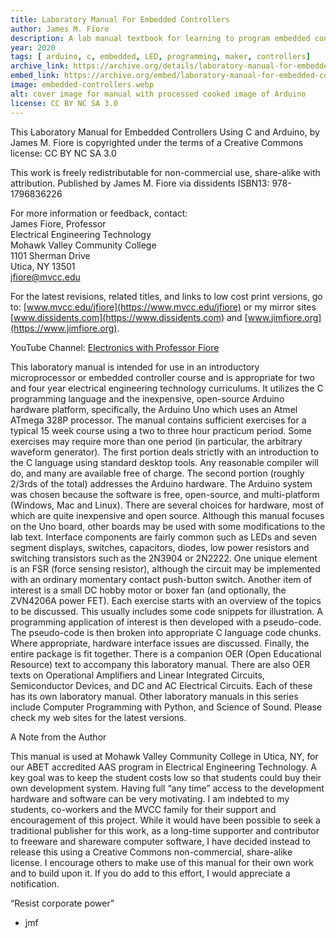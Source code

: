 ```yaml
---
title: Laboratory Manual For Embedded Controllers  
author: James M. Fiore 
description: A lab manual textbook for learning to program embedded controllers with Arduino and C.
year: 2020
tags: [ arduino, c, embedded, LED, programming, maker, controllers]
archive_link: https://archive.org/details/laboratory-manual-for-embedded-controllers/
embed_link: https://archive.org/embed/laboratory-manual-for-embedded-controllers/
image: embedded-controllers.webp
alt: cover image for manual with processed cooked image of Arduino
license: CC BY NC SA 3.0
---
```


This Laboratory Manual for Embedded Controllers Using C and Arduino, by James M. Fiore is copyrighted under the terms of a Creative Commons license: CC BY NC SA 3.0

This work is freely redistributable for non-commercial use, share-alike with attribution.
Published by James M. Fiore via dissidents
ISBN13: 978-1796836226

For more information or feedback, contact:  
James Fiore, Professor  
Electrical Engineering Technology  
Mohawk Valley Community College  
1101 Sherman Drive  
Utica, NY 13501  
jfiore@mvcc.edu  

For the latest revisions, related titles, and links to low cost print versions, go to:
[www.mvcc.edu/jfiore](https://www.mvcc.edu/jfiore) or my mirror sites [www.dissidents.com](https://www.dissidents.com) and [www.jimfiore.org](https://www.jimfiore.org).

YouTube Channel: [Electronics with Professor Fiore](https://www.youtube.com/@ElectronicswithProfessorFiore)

This laboratory manual is intended for use in an introductory microprocessor or embedded controller course and is appropriate for two and four year electrical engineering technology curriculums. It utilizes the C programming language and the inexpensive, open-source Arduino hardware platform, specifically, the Arduino Uno which uses an Atmel ATmega 328P processor. The manual contains sufficient exercises for a typical 15 week course using a two to three hour practicum period. Some exercises may require more than one period (in particular, the arbitrary waveform generator). The first portion deals strictly with an introduction to the C language using standard desktop tools. Any reasonable compiler will do, and many are available free of charge. The second portion (roughly 2/3rds of the total) addresses the Arduino hardware. The Arduino system was chosen because the software is free, open-source, and multi-platform (Windows, Mac and Linux). There are several choices for hardware, most of which are quite inexpensive and open source. Although this manual focuses on the Uno board, other boards may be used with some modifications to the lab text. Interface components are fairly common such as LEDs and seven segment displays, switches, capacitors, diodes, low power resistors and switching transistors such as the 2N3904 or 2N2222. One unique element is an FSR (force sensing resistor), although the circuit may be implemented with an ordinary momentary contact push-button switch. Another item of interest is a small DC hobby motor or boxer fan (and optionally, the ZVN4206A power FET). Each exercise starts with an overview of the topics to be discussed. This usually includes some code snippets for illustration. A programming application of interest is then developed with a pseudo-code. The pseudo-code is then broken into appropriate C language code chunks. Where appropriate, hardware interface issues are discussed. Finally, the entire package is fit together. There is a companion OER (Open Educational Resource) text to accompany this laboratory manual. There are also OER texts on Operational Amplifiers and Linear Integrated Circuits, Semiconductor Devices, and DC and AC Electrical Circuits. Each of these has its own laboratory manual. Other laboratory manuals in this series include Computer Programming with Python, and Science of Sound. Please check my web sites for the latest versions.

A Note from the Author

This manual is used at Mohawk Valley Community College in Utica, NY, for our ABET accredited AAS program in Electrical Engineering Technology. A key goal was to keep the student costs low so that students could buy their own development system. Having full “any time” access to the development hardware and software can be very motivating. I am indebted to my students, co-workers and the MVCC family for their support and encouragement of this project. While it would have been possible to seek a traditional publisher for this work, as a long-time supporter and contributor to freeware and shareware computer software, I have decided instead to release this using a Creative Commons non-commercial, share-alike license. I encourage others to make use of this manual for their own work and to build upon it. If you do add to this effort, I would appreciate a notification.

“Resist corporate power”
- jmf
